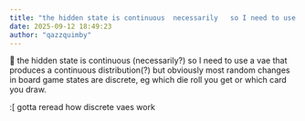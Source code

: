 ```yaml
---
title: "the hidden state is continuous  necessarily   so I need to use a vae that"
date: 2025-09-12 18:49:23
author: "qazzquimby"
---
```


💭 the hidden state is continuous (necessarily?) so I need to use a vae that  produces a continuous distribution(?) but obviously most random changes in board game states are discrete, eg which die roll you get or which card you draw. 

:[ gotta reread how discrete vaes work
